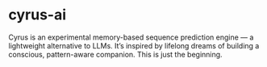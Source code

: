 # cyrus-ai
Cyrus is an experimental memory-based sequence prediction engine — a lightweight alternative to LLMs. It’s inspired by lifelong dreams of building a conscious, pattern-aware companion. This is just the beginning.
